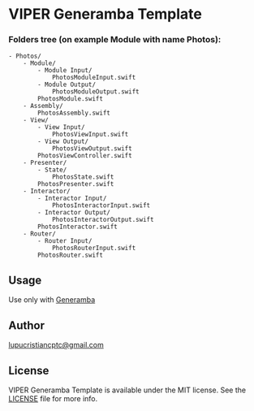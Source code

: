 # VIPER Generamba Template


### Folders tree (on example Module with name **Photos**):

````
- Photos/
	- Module/
		- Module Input/
			PhotosModuleInput.swift
		- Module Output/
			PhotosModuleOutput.swift
		PhotosModule.swift
	- Assembly/
		PhotosAssembly.swift
	- View/
		- View Input/
			PhotosViewInput.swift
		- View Output/
			PhotosViewOutput.swift
		PhotosViewController.swift
	- Presenter/
		- State/
			PhotosState.swift
		PhotosPresenter.swift
	- Interactor/
		- Interactor Input/
			PhotosInteractorInput.swift
		- Interactor Output/
			PhotosInteractorOutput.swift
		PhotosInteractor.swift
	- Router/
		- Router Input/
			PhotosRouterInput.swift
		PhotosRouter.swift
````

## Usage

Use only with [Generamba](https://github.com/rambler-digital-solutions/Generamba)

## Author

lupucristiancptc@gmail.com

## License

VIPER Generamba Template is available under the MIT license. See the [LICENSE](https://github.com/cristiLupu/VIPER-Generamba-Template/blob/master/LICENSE.md) file for more info.
